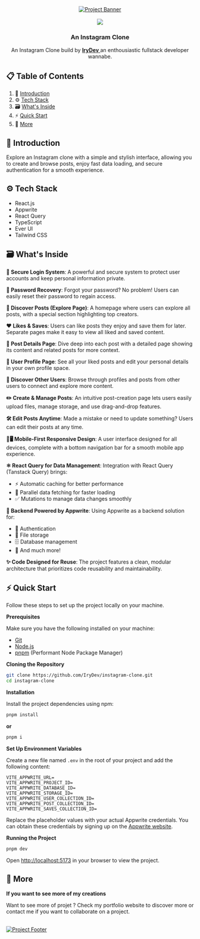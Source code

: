 <div align="center">
    <a href="https://instagram-clone.vercel.app/" target="_blank">
      <img src="https://github.com/user-attachments/assets/ea04fd88-95a2-4fd8-be96-5b367a25649d" alt="Project Banner"/>
    </a>
  <br />
  <br />

  <div>
    <img src="https://skills-icons.vercel.app/api/icons?i=react,reactquery,ts,appwrite,shadcnui,tailwindcss" />
  </div>

  <h3 align="center">An Instagram Clone</h3>

   <div align="center">
     An Instagram Clone build by <a href="https://rey-kosso.com/" target="_blank"><b>IryDev</b> </a>an enthousiastic fullstack developer wannabe.
    </div>
</div>

## 📋 <a name="table">Table of Contents</a>

1. 📱 [Introduction](#introduction)
2. ⚙️ [Tech Stack](#tech-stack)
3. 🗃️ [What's Inside](#whatsinside)
4. ⚡ [Quick Start](#quick-start)
5. 🚀 [More](#more)

## <a name="introduction">📱 Introduction</a>

Explore an Instagram clone with a simple and stylish interface, allowing you to create and browse posts, enjoy fast data loading, and secure authentication for a smooth experience.

## <a name="tech-stack">⚙️ Tech Stack</a>

- React.js
- Appwrite
- React Query
- TypeScript
- Ever UI
- Tailwind CSS

## <a name="whatsinside">🗃️ What's Inside</a>

**🔐 Secure Login System**: A powerful and secure system to protect user accounts and keep personal information private.

**🔑 Password Recovery**: Forgot your password? No problem! Users can easily reset their password to regain access.

**🌟 Discover Posts (Explore Page)**: A homepage where users can explore all posts, with a special section highlighting top creators.

**❤️ Likes & Saves**: Users can like posts they enjoy and save them for later. Separate pages make it easy to view all liked and saved content.

**📰 Post Details Page**: Dive deep into each post with a detailed page showing its content and related posts for more context.

**👤 User Profile Page**: See all your liked posts and edit your personal details in your own profile space.

**🔎 Discover Other Users**: Browse through profiles and posts from other users to connect and explore more content.

**✏️ Create & Manage Posts**: An intuitive post-creation page lets users easily upload files, manage storage, and use drag-and-drop features.

**🛠️ Edit Posts Anytime**: Made a mistake or need to update something? Users can edit their posts at any time.

**📱🖥️ Mobile-First Responsive Design**: A user interface designed for all devices, complete with a bottom navigation bar for a smooth mobile app experience.

**⚛️ React Query for Data Management**: Integration with React Query (Tanstack Query) brings:

- ⚡ Automatic caching for better performance
- 🔄 Parallel data fetching for faster loading
- ✅ Mutations to manage data changes smoothly

**💾 Backend Powered by Appwrite**: Using Appwrite as a backend solution for:

- 🔐 Authentication
- 📂 File storage
- 🗄 Database management
- 🚀 And much more!

**✨ Code Designed for Reuse**: The project features a clean, modular architecture that prioritizes code reusability and maintainability.

## <a name="quick-start">⚡ Quick Start</a>

Follow these steps to set up the project locally on your machine.

**Prerequisites**

Make sure you have the following installed on your machine:

- [Git](https://git-scm.com/)
- [Node.js](https://nodejs.org/en)
- [pnpm](https://pnpm.io/) (Performant Node Package Manager)

**Cloning the Repository**

```bash
git clone https://github.com/IryDev/instagram-clone.git
cd instagram-clone
```

**Installation**

Install the project dependencies using npm:

```bash
pnpm install
```

**or**

```bash
pnpm i
```

**Set Up Environment Variables**

Create a new file named `.env` in the root of your project and add the following content:

```env
VITE_APPWRITE_URL=
VITE_APPWRITE_PROJECT_ID=
VITE_APPWRITE_DATABASE_ID=
VITE_APPWRITE_STORAGE_ID=
VITE_APPWRITE_USER_COLLECTION_ID=
VITE_APPWRITE_POST_COLLECTION_ID=
VITE_APPWRITE_SAVES_COLLECTION_ID=
```

Replace the placeholder values with your actual Appwrite credentials. You can obtain these credentials by signing up on the [Appwrite website](https://appwrite.io/).

**Running the Project**

```bash
pnpm dev
```

Open [http://localhost:5173](http://localhost:5173) in your browser to view the project.

## <a name="more">🚀 More </a>

**If you want to see more of my creations**

Want to see more of projet ? Check my portfolio website to discover more or contact me if you want to collaborate on a project.

<br />
    <a href="https://rey-kosso.com/" target="_blank">
      <img src="https://github.com/user-attachments/assets/98aabe2b-4772-4a67-bbff-f4e243ce1e47" alt="Project Footer"/>
    </a>
<br />
